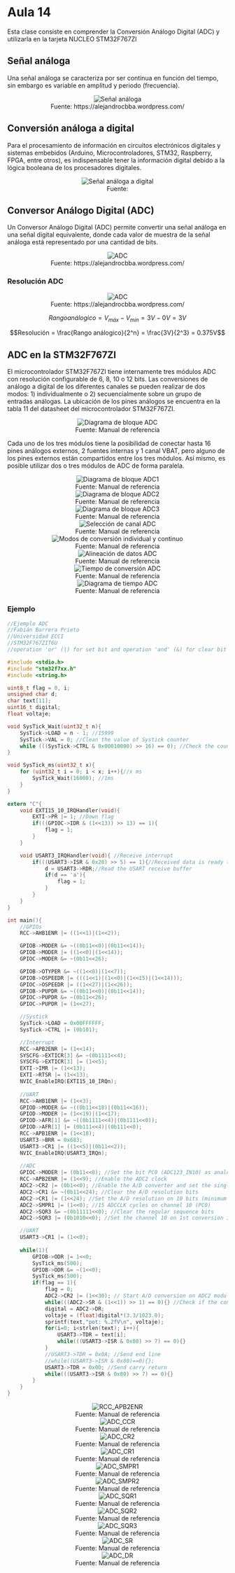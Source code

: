<h1>Aula 14</h1>

Esta clase consiste en comprender la Conversión Análogo Digital (ADC) y utilizarla en la tarjeta NUCLEO STM32F767ZI

<h2>Señal análoga</h2>

Una señal análoga se caracteriza por ser continua en función del tiempo, sin embargo es variable en amplitud y periodo (frecuencia).

<div align="center">
<img src="Imagenes/image.png" alt="Señal análoga"/>
<br>
<figcaption>Fuente: https://alejandrocbba.wordpress.com/</figcaption>
</div>

<h2>Conversión análoga a digital</h2>

Para el procesamiento de información en circuitos electrónicos digitales y sistemas embebidos (Arduino, Microcontroladores, STM32, Raspberry, FPGA, entre otros), es indispensable tener la información digital debido a la lógica booleana de los procesadores digitales.

<div align="center">
<img src="Imagenes/image-1.png" alt="Señal análoga a digital"/>
<br>
<figcaption>Fuente: </figcaption>
</div>

<h2>Conversor Análogo Digital (ADC)</h2>

Un Conversor Análogo Digital (ADC) permite convertir una señal análoga en una señal digital equivalente, donde cada valor de muestra de la señal análoga está representado por una cantidad de bits. 

<div align="center">
<img src="Imagenes/image-2.png" alt="ADC"/>
<br>
<figcaption>Fuente: https://alejandrocbba.wordpress.com/</figcaption>
</div>

<h3>Resolución ADC</h3>

<div align="center">
<img src="Imagenes/image-3.png" alt="ADC"/>
<br>
<figcaption>Fuente: https://alejandrocbba.wordpress.com/</figcaption>
</div>

$$Rango análogico = V_{máx} - V_{mín} = 3V - 0V = 3V$$

$$Resolución = \frac{Rango análogico}{2^n} = \frac{3V}{2^3} = 0.375V$$

<h2>ADC en la STM32F767ZI</h2>

El microcontrolador STM32F767ZI tiene internamente tres módulos ADC con resolución configurable de 6, 8, 10 o 12 bits. Las conversiones de análogo a digital de los diferentes canales se pueden realizar de dos modos: 1) individualmente o 2) secuencialmente sobre un grupo de entradas análogas. La ubicación de los pines análogos se encuentra en la tabla 11 del datasheet del microcontrolador STM32F767ZI.

<div align="center">
<img src="Imagenes/image-14.png" alt="Diagrama de bloque ADC"/>
<br>
<figcaption>Fuente: Manual de referencia</figcaption>
</div>

Cada uno de los tres módulos tiene la posibilidad de conectar hasta 16 pines análogos externos, 2 fuentes internas y 1 canal VBAT, pero alguno de los pines externos están compartidos entre los tres módulos. Así mismo, es posible utilizar dos o tres módulos de ADC de forma paralela.

<div align="center">
<img src="Imagenes/image-16.png" alt="Diagrama de bloque ADC1"/>
<br>
<figcaption>Fuente: Manual de referencia</figcaption>
</div>

<div align="center">
<img src="Imagenes/image-17.png" alt="Diagrama de bloque ADC2"/>
<br>
<figcaption>Fuente: Manual de referencia</figcaption>
</div>

<div align="center">
<img src="Imagenes/image-18.png" alt="Diagrama de bloque ADC3"/>
<br>
<figcaption>Fuente: Manual de referencia</figcaption>
</div>

<div align="center">
<img src="Imagenes/image-19.png" alt="Selección de canal ADC"/>
<br>
<figcaption>Fuente: Manual de referencia</figcaption>
</div>

<div align="center">
<img src="Imagenes/image-20.png" alt="Modos de conversión individual y continuo"/>
<br>
<figcaption>Fuente: Manual de referencia</figcaption>
</div>

<div align="center">
<img src="Imagenes/image-21.png" alt="Alineación de datos ADC"/>
<br>
<figcaption>Fuente: Manual de referencia</figcaption>
</div>

<div align="center">
<img src="Imagenes/image-22.png" alt="Tiempo de conversión ADC"/>
<br>
<figcaption>Fuente: Manual de referencia</figcaption>
</div>

<div align="center">
<img src="Imagenes/image-23.png" alt="Diagrama de tiempo ADC"/>
<br>
<figcaption>Fuente: Manual de referencia</figcaption>
</div>

<h3>Ejemplo</h3>

```c
//Ejemplo ADC
//Fabián Barrera Prieto
//Universidad ECCI
//STM32F767ZIT6U
//operation 'or' (|) for set bit and operation 'and' (&) for clear bit

#include <stdio.h>
#include "stm32f7xx.h"
#include <string.h>

uint8_t flag = 0, i;
unsigned char d;
char text[11];
uint16_t digital;
float voltaje;

void SysTick_Wait(uint32_t n){
    SysTick->LOAD = n - 1; //15999
    SysTick->VAL = 0; //Clean the value of Systick counter
    while (((SysTick->CTRL & 0x00010000) >> 16) == 0); //Check the count flag until it's 1 
}

void SysTick_ms(uint32_t x){
    for (uint32_t i = 0; i < x; i++){//x ms
        SysTick_Wait(16000); //1ms
    }
}

extern "C"{
    void EXTI15_10_IRQHandler(void){
        EXTI->PR |= 1; //Down flag
        if(((GPIOC->IDR & (1<<13)) >> 13) == 1){
            flag = 1;
        }
    }

    void USART3_IRQHandler(void){ //Receive interrupt
        if(((USART3->ISR & 0x20) >> 5) == 1){//Received data is ready to be read (flag RXNE = 1) 
            d = USART3->RDR;//Read the USART receive buffer 
            if(d == 'a'){
                flag = 1;
            }
        }
    }
}

int main(){
    //GPIOs
    RCC->AHB1ENR |= ((1<<1)|(1<<2)); 

    GPIOB->MODER &= ~((0b11<<0)|(0b11<<14));
    GPIOB->MODER |= ((1<<0)|(1<<14)); 
    GPIOC->MODER &= ~(0b11<<26);

    GPIOB->OTYPER &= ~((1<<0)|(1<<7));
    GPIOB->OSPEEDR |= (((1<<1)|(1<<0)|(1<<15)|(1<<14)));
    GPIOC->OSPEEDR |= ((1<<27)|(1<<26));
    GPIOB->PUPDR &= ~((0b11<<0)|(0b11<<14));
    GPIOC->PUPDR &= ~(0b11<<26);
    GPIOC->PUPDR |= (1<<27);

    //Systick
    SysTick->LOAD = 0x00FFFFFF; 
    SysTick->CTRL |= (0b101);

    //Interrupt
    RCC->APB2ENR |= (1<<14); 
    SYSCFG->EXTICR[3] &= ~(0b1111<<4); 
    SYSCFG->EXTICR[3] |= (1<<5); 
    EXTI->IMR |= (1<<13); 
    EXTI->RTSR |= (1<<13);
    NVIC_EnableIRQ(EXTI15_10_IRQn); 
        
    //UART
    RCC->AHB1ENR |= (1<<3); 
    GPIOD->MODER &= ~((0b11<<18)|(0b11<<16)); 
    GPIOD->MODER |= (1<<19)|(1<<17); 
    GPIOD->AFR[1] &= ~((0b1111<<4)|(0b1111<<0));
    GPIOD->AFR[1] |= (0b111<<4)|(0b111<<0); 
    RCC->APB1ENR |= (1<<18); 
    USART3->BRR = 0x683; 
    USART3->CR1 |= ((1<<5)|(0b11<<2)); 
    NVIC_EnableIRQ(USART3_IRQn); 
    
    //ADC
    GPIOC->MODER |= (0b11<<0); //Set the bit PC0 (ADC123_IN10) as analog mode		
    RCC->APB2ENR |= (1<<9); //Enable the ADC2 clock 
    ADC2->CR2 |= (0b1<<0); //Enable the A/D converter and set the single conversion mode
    ADC2->CR1 &= ~(0b11<<24); //Clear the A/D resolution bits 
    ADC2->CR1 |= (1<<24); //Set the A/D resolution on 10 bits (minimum 13 ADCCLK cycles)
    ADC2->SMPR1 |= (1<<0); //15 ADCCLK cycles on channel 10 (PC0)
    ADC2->SQR3 &= ~(0b11111<<0); //Clear the regular sequence bits 
    ADC2->SQR3 |= (0b1010<<0); //Set the channel 10 on 1st conversion in regular sequence 

    //UART
    USART3->CR1 |= (1<<0);
          
    while(1){
        GPIOB->ODR |= 1<<0; 
        SysTick_ms(500);
        GPIOB->ODR &= ~(1<<0);
        SysTick_ms(500);
        if(flag == 1){
            flag = 0;
            ADC2->CR2 |= (1<<30); // Start A/D conversion on ADC2 module for channel 10 on ADC2->SQR3 register
            while(((ADC2->SR & (1<<1)) >> 1) == 0){} //Check if the conversion is complete
            digital = ADC2->DR;
            voltaje = (float)digital*(3.3/1023.0);
            sprintf(text,"pot: %.2fV\n", voltaje);
            for(i=0; i<strlen(text); i++){
                USART3->TDR = text[i]; 
                while(((USART3->ISR & 0x80) >> 7) == 0){}
            }
            //USART3->TDR = 0x0A; //Send end line
            //while((USART3->ISR & 0x80)==0){};
            USART3->TDR = 0x0D; //Send carry return
            while(((USART3->ISR & 0x80) >> 7) == 0){}
        }  
    }
}
```

<div align="center">
<img src="Imagenes/image-4.png" alt="RCC_APB2ENR"/>
<br>
<figcaption>Fuente: Manual de referencia</figcaption>
</div>

<div align="center">
<img src="Imagenes/image-15.png" alt="ADC_CCR"/>
<br>
<figcaption>Fuente: Manual de referencia</figcaption>
</div>

<div align="center">
<img src="Imagenes/image-5.png" alt="ADC_CR2"/>
<br>
<figcaption>Fuente: Manual de referencia</figcaption>
</div>

<div align="center">
<img src="Imagenes/image-6.png" alt="ADC_CR1"/>
<br>
<figcaption>Fuente: Manual de referencia</figcaption>
</div>

<div align="center">
<img src="Imagenes/image-7.png" alt="ADC_SMPR1"/>
<br>
<figcaption>Fuente: Manual de referencia</figcaption>
</div>

<div align="center">
<img src="Imagenes/image-8.png" alt="ADC_SMPR2"/>
<br>
<figcaption>Fuente: Manual de referencia</figcaption>
</div>

<div align="center">
<img src="Imagenes/image-12.png" alt="ADC_SQR1"/>
<br>
<figcaption>Fuente: Manual de referencia</figcaption>
</div>

<div align="center">
<img src="Imagenes/image-13.png" alt="ADC_SQR2"/>
<br>
<figcaption>Fuente: Manual de referencia</figcaption>
</div>

<div align="center">
<img src="Imagenes/image-9.png" alt="ADC_SQR3"/>
<br>
<figcaption>Fuente: Manual de referencia</figcaption>
</div>

<div align="center">
<img src="Imagenes/image-10.png" alt="ADC_SR"/>
<br>
<figcaption>Fuente: Manual de referencia</figcaption>
</div>

<div align="center">
<img src="Imagenes/image-11.png" alt="ADC_DR"/>
<br>
<figcaption>Fuente: Manual de referencia</figcaption>
</div>
